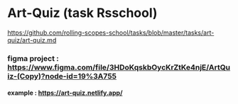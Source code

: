 # Art-Quiz (task Rsschool)
https://github.com/rolling-scopes-school/tasks/blob/master/tasks/art-quiz/art-quiz.md

### figma project : https://www.figma.com/file/3HDoKqskbOycKrZtKe4njE/ArtQuiz-(Copy)?node-id=19%3A755 

#### example : https://art-quiz.netlify.app/
